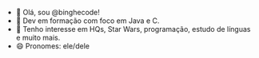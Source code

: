 - 👋 Olá, sou @binghecode!
- 🌱 Dev em formação com foco em Java e C.
- 👀 Tenho interesse em HQs, Star Wars, programação, estudo de línguas e muito mais.
- 😄 Pronomes: ele/dele


<!---
binghecode/binghecode is a ✨ special ✨ repository because its `README.md` (this file) appears on your GitHub profile.
You can click the Preview link to take a look at your changes.
--->
